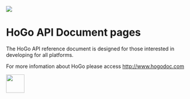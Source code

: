 <!-- LOGO -->
 <img src="http://avalanche.hogodoc.com/HoGo/Images/logo_console.png" />
<!-- End LOGO -->

<!-- Title --> 
HoGo API Document pages
====

<!-- *** Start Content introduction here  *** -->
The HoGo API reference document is designed for those interested in developing for all platforms.

For more infomation about HoGo please access http://www.hogodoc.com

<!-- *** End content introduction *** -->




<a href="https://github.com/hogodev/api/wiki" >
 <img src="http://studioself.com/wp-content/uploads/2013/09/get-started-button.png" height="50"/>
</a>
